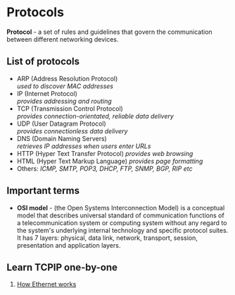 # Protocols
**Protocol** - a set of rules and guidelines that govern the communication between different networking devices.

## List of protocols
- ARP (Address Resolution Protocol)  
  *used to discover MAC addresses*
- IP (Internet Protocol)  
  *provides addressing and routing*
- TCP (Transmission Control Protocol)  
  *provides connection-orientated, reliable data delivery*
- UDP (User Datagram Protocol)  
  *provides connectionless data delivery*
- DNS (Domain Naming Servers)  
  *retrieves IP addresses when users enter URLs*
- HTTP (Hyper Text Transfer Protocol)
  *provides web browsing*
- HTML (Hyper Text Markup Language)
  *provides page formatting*
- Others:
  *ICMP, SMTP, POP3, DHCP, FTP, SNMP, BGP, RIP etc*

## Important terms
- **OSI model** - (the Open Systems Interconnection Model) is a conceptual model that describes universal standard of communication functions of a telecommunication system or computing system without any regard to the system's underlying internal technology and specific protocol suites. It has 7 layers: physical, data link, network, transport, session, presentation and application layers.

## Learn TCPIP one-by-one
1. [How Ethernet works](./Ethernet.md)